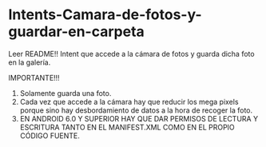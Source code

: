 # Intents-Camara-de-fotos-y-guardar-en-carpeta
Leer README!!
Intent que accede a la cámara de fotos y guarda dicha foto en la galería.

IMPORTANTE!!!

1) Solamente guarda una foto.
2) Cada vez que accede a la cámara hay que reducir los mega pixels porque sino hay desbordamiento de datos a la hora de recoger la foto.
3) EN ANDROID 6.0 Y SUPERIOR HAY QUE DAR PERMISOS DE LECTURA Y ESCRITURA TANTO EN EL MANIFEST.XML COMO EN EL PROPIO CÓDIGO FUENTE.
